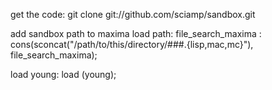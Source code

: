 get the code:
git clone git://github.com/sciamp/sandbox.git

add sandbox path to maxima load path:
file_search_maxima : cons(sconcat("/path/to/this/directory/###.{lisp,mac,mc}"), file_search_maxima);

load young:
load (young);